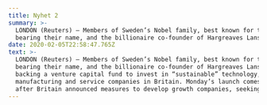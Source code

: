 ```yaml
---
title: Nyhet 2
summary: >-
  LONDON (Reuters) – Members of Sweden’s Nobel family, best known for the prizes
  bearing their name, and the billionaire co-founder of Hargreaves Lansdown
date: 2020-02-05T22:58:47.765Z
text: >-
  LONDON (Reuters) – Members of Sweden’s Nobel family, best known for the prizes
  bearing their name, and the billionaire co-founder of Hargreaves Lansdown are
  backing a venture capital fund to invest in “sustainable” technology,
  manufacturing and service companies in Britain. Monday’s launch comes days
  after Britain announced measures to develop growth companies, seeking to boost
---
```


